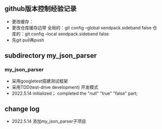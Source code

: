 ## github版本控制经验记录
- 更改缓存：
- 更改仓库缓存边带
  全局的：git config –global sendpack.sideband false
  仓库的：git config –local sendpack.sideband false
- 先git pull再push

## subdirectory my_json_parser

### my_json_parser
- 采用googletest搭建测试框架
- 采用TDD(test-drive development) 开发模式
- 2022.5.14 
  initialized；
  completed the "null" "true" "false" part;
  
## change log
- 2022.5.14 添加my_json_parser子项目
